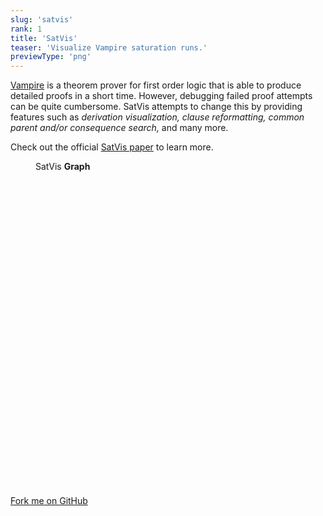 ```yaml
---
slug: 'satvis'
rank: 1
title: 'SatVis'
teaser: 'Visualize Vampire saturation runs.'
previewType: 'png'
---
```


<script>
import Figure from '$lib/components/Figure.svelte';
</script>

[Vampire](https://vprover.github.io/) is a theorem prover for first order logic 
that is able to produce detailed proofs in a short time. However, debugging failed proof attempts can be
quite cumbersome. SatVis attempts to change this by providing features such as *derivation visualization,*
*clause reformatting,* *common parent and/or consequence search,* and many more.

Check out the official [SatVis paper](https://link.springer.com/chapter/10.1007%2F978-3-030-34968-4_28) to learn more.

<Figure src="/projects/satvis/visualization.png">SatVis <strong>Graph</strong></Figure>

<section class="meta-links">
    <a href="https://github.com/gleiss/saturation-visualization">
        <svg viewBox="0 0 24 24" class="icon"><use xlink:href="/icons/sprite.svg#github"/></svg>
        Fork me on GitHub
        <svg viewBox="0 0 24 24" class="icon"><use xlink:href="/icons/sprite.svg#arrow-right"/></svg>
    </a>
</section>

